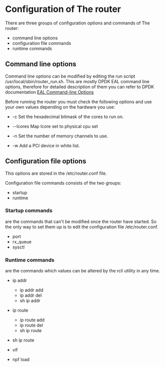 # Configuration of The router

There are three groups of configuration options and commands of The router:

 * command line options
 * configuration file commands
 * runtime commands
	
## Command line options
Command line options can be modified by editing the run script /usr/local/sbin/router_run.sh.
This are mostly DPDK EAL command line options, therefore for detailed description of them you can
refer to DPDK documentation <a href="http://dpdk.org/doc/guides/testpmd_app_ug/run_app.html?highlight=eal%20options">EAL Command-line Options</a>

Before running the router you must check the following options and use your own values depending on the hardware you use:
 * -c
Set the hexadecimal bitmask of the cores to run on.
	
 * --lcores
Map lcore set to physical cpu set

 * -n
Set the number of memory channels to use.

 * -w
Add a PCI device in white list.

## Configuration file options

This options are stored in the /etc/router.conf file.

Configuration file commands consists of the two groups:
 * startup
 * runtime

### Startup commands 
are the commands that can't be modified once the router have started.
So the only way to set them up is to edit the configuration file /etc/router.conf.

 * port
 * rx_queue
 * sysctl

### Runtime commands 
are the commands which values can be altered by the rcli utility in any time.

 * ip addr
   - ip addr add
   - ip addr del
   - sh ip addr  

 * ip route
   - ip route add
   - ip route del
   - sh ip route
   
 * sh ip route
 * vif
 * npf load
   
